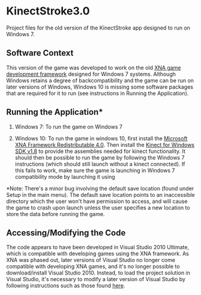 # KinectStroke3.0
Project files for the old version of the KinectStroke app designed to run on Windows 7.

## Software Context

This version of the game was developed to work on the old [XNA game development framework](https://microsoft.fandom.com/wiki/XNA) designed for Windows 7 systems. Although Windows retains a degree of backcompatibility and the game can be run on later versions of Windows, Windows 10 is missing some software packages that are required for it to run (see instructions in Running the Application).

## Running the Application*

1. Windows 7: To run the game on Windows 7

2. Windows 10: To run the game in windows 10, first install the [Microsoft XNA Framework Redistributable 4.0](https://www.microsoft.com/en-ca/download/details.aspx?id=20914). Then install the [Kinect for Windows SDK v1.8](https://www.microsoft.com/en-ca/download/details.aspx?id=40278) to provide the assemblies needed for kinect functionality. It should then be possible to run the game by following the Windows 7 instructions (which should still launch without a kinect connected). If this fails to work, make sure the game is launching in Windows 7 compatibility mode by launching it using 
  
*Note: There's a minor bug involving the default save location (found under Setup in the main menu). The default save location points to an inaccessible directory which the user won't have permission to access, and will cause the game to crash upon launch unless the user specifies a new location to store the data before running the game.

## Accessing/Modifying the Code

The code appears to have been developed in Visual Studio 2010 Ultimate, which is compatible with developing games using the XNA framework. As XNA was phased out, later versions of Visual Studio no longer come compatible with developing XNA games, and it's no longer possible to download/install Visual Studio 2010. Instead, to load the project solution in Visual Studio, it's necessary to modify a later version of Visual Studio by following instructions such as those found [here](https://flatredball.com/visual-studio-2017-xna-setup/).

